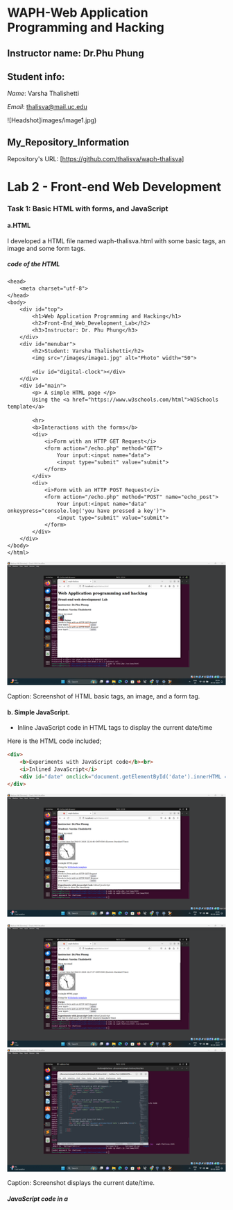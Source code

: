 # WAPH-Web Application Programming and Hacking
## Instructor name: Dr.Phu Phung

## Student info: 
 
*Name*: Varsha Thalishetti

*Email*: thalisva@mail.uc.edu

![Headshot]images/image1.jpg)

##  My_Repository_Information

Repository's URL: [https://github.com/thalisva/waph-thalisva]

# Lab 2 - Front-end Web Development 

### Task 1: Basic HTML with forms, and JavaScript 

#### a.HTML

I developed a HTML file named waph-thalisva.html with some basic tags, an image and some form tags.

##### code of the HTML
<!DOCTYPE html>
```<html>
<head>
    <meta charset="utf-8">
</head>
<body>
    <div id="top">
        <h1>Web Application Programming and Hacking</h1>
        <h2>Front-End_Web_Development_Lab</h2>
        <h3>Instructor: Dr. Phu Phung</h3>
    </div>
    <div id="menubar">
        <h2>Student: Varsha Thalishetti</h2>
        <img src="/images/image1.jpg" alt="Photo" width="50">

        <div id="digital-clock"></div>
    </div>
    <div id="main">
        <p> A simple HTML page </p>
        Using the <a href="https://www.w3schools.com/html">W3Schools template</a>

        <hr>
        <b>Interactions with the forms</b>
        <div>
            <i>Form with an HTTP GET Request</i>
            <form action="/echo.php" method="GET">
                Your input:<input name="data">
                <input type="submit" value="submit">
            </form>
        </div>
        <div>
            <i>Form with an HTTP POST Request</i>
            <form action="/echo.php" method="POST" name="echo_post">
                Your input:<input name="data" onkeypress="console.log('you have pressed a key')">
                <input type="submit" value="submit">
            </form>
        </div>        
    </div>
</body>
</html>

```



![HTML,image,form](images/image2.png)

Caption: Screenshot of HTML basic tags, an image, and a form tag.

####  b. Simple JavaScript.

- Inline JavaScript code in HTML tags to display the current date/time
   
Here is the HTML code included;

```html
<div>
    <b>Experiments with JavaScript code</b><br>
    <i>Inlined JavaScript</i>
    <div id="date" onclick="document.getElementById('date').innerHTML = Date()">Click here to show Date()</div>
</div>

```


![Inline without display of time and date](images/image3.png)

![Inline](images/image4.png)
![Inline code](images/inlinedtimestamp.png)

Caption: Screenshot displays the current date/time.

##### JavaScript code in a <script> tag to display a digital clock

Here is the HTML code included;

 ```html
<script type="text/javascript">
    function displayTime() {
        document.getElementById('digital-clock').innerHTML = "Current time: " + new Date();
    }
    setInterval(displayTime, 500);
</script>

```


![Digital clock](images/image5.png)

Caption: Screenshot that displays digital clock



- It does have email.js file to display email when we click on that

code of email.js code included;

email.js:
```html
var shown = false;

function showhideEmail() {
    if (shown) {
        document.getElementById('email').innerHTML = "show my email";
        shown = false;
    } else {
        var myemail = "<a href='mailto:thalisva" + "@" + "mail.uc.edu'>thalisva" + "@" + "mail.uc.edu</a>";
        document.getElementById('email').innerHTML = myemail;
        shown = true;
    }
}

```




![Photo of email](images/image5.png)


Caption: Screenshot ofemail.js before clicking on that



![photo of email](images/image6.png)
Caption: Screenshot of email after clicking on that 

(- Display's an analog clock using an external JavaScript code,and code of HTML page).

Here is the code:

```html
<div id="digital-clock"> </div>
<canvas id="analog-clock" width="150" height="150" style="background-color: #999"></canvas>
<script src="https://waph-uc.github.io/clock.js"></script>

<script>
    var canvas = document.getElementById("analog-clock");
    var ctx = canvas.getContext("2d");
    var radius = canvas.height / 2;
    ctx.translate(radius, radius);
    radius = radius * 0.90;
    setInterval(drawClock, 1000);

    function drawClock() {
        drawFace(ctx, radius);
        drawNumbers(ctx, radius);
        drawTime(ctx, radius);
    }
</script>

```



![Analogclock](images/image6.png)
Caption: Screenshot of  Analog clock output

### Task 2: Ajax, CSS, jQuery, and Web API integration

####  a. Ajax

The code:

```html
<div>
    <i>Ajax request</i>
    <br>
    " Your Input: "
    <input name="data" onkeypress="console.log('you have pressed a key')" id="data">
    <script type="text/javascript">
        function getEcho() {
            var input = document.getElementById("data").value;
            if (input.length == 0) {
                return;
            }
            var xhttp = new XMLHttpRequest();
            xhttp.onreadystatechange = function() {
                if (this.readyState == 4 && this.status == 200) {
                    console.log("Received data =" + xhttp.responseText);
                    document.getElementById("response").innerHTML = "Response from server:" + xhttp.responseText;
                }
            }
            xhttp.open("GET", "echo.php?data=" + input, true);
            xhttp.send();
            document.getElementById("data").value = "";
        }
    </script>
</div>

```



![Ajax testing](images/fromsgetandpsot.png)

Caption: Screenshot of Ajax testing



#### b. CSS Inline, Internal , External

The code:

```html
    <!DOCTYPE html>
<html>
<head>
    <link rel="stylesheet" href="styles.css">
    <link rel="stylesheet" href="https://waph-uc.github.io/style1.css">
    <meta charset="utf-8">

   <style>
    body{background-color: powderblue;}
    h1 {color:blue;}
  </style> 
   
</head>
<body>
    <div id="top">
        <h1 style="color:blue";>Web Application Programming and Hacking</h1>
        <h2>Front-end Web Development Lab</h2>
        <h3>Instructor: Dr. Phu Phung</h3>
    </div>
</body>
</html>

```


![V's headshot](images/css2a.png)

Caption: Screenshot of CSS background 



![V's headshot](images/c1.png)

Caption:  Screenshot of the CSS 


####  c. jQuery
```html
<script src="https://code.jquery.com/jquery-3.7.1.min.js" integrity="sha256-/JqT3SQfawRcv/BIHPThkBvs0OEvtFFmqPF/lYI/Cxo=" crossorigin="anonymous"></script>
<div>
    <i>Ajax request</i>
    " Your Input: "
    <input name="data" onkeypress="console.log('you have pressed a key')" id="data">
    <input class="button round" type="button" value="Ajax Echo" onclick="getEcho()">
    <input class="button round" type="button" value="Ajax jQuery GET" onclick="jQueryAjax()">
    <input class="button round" type="button" value="Ajax jQuery POST" onclick="jQueryAjaxPost()">
    <script>
        function jQueryAjax() {
            var input = $("#data").val();
            if (input.length == 0) {
                return;
            }
            $.get("echo.php?data=" + input,
                function(result) {
                    $("#response").html("Response from server:" + result);
                });
            $("#data").val("");
        }

        function jQueryAjaxPost() {
            var input = $("#data").val();
            if (input.length == 0) return;
            $.post("echo.php", { data: input },
                function(result) {
                    $("#response").html("Response from server:" + result);
                }
            );
            $("#data").val("");
        }
    </script>
</div>

```


![V's headshot](images/ajaxgetrequest.png)
Caption: Screenshot of the jquery for GET Ajax

![Post request](images/postrequest.png)
Caption: Screenshot of the jquery for POST Ajax




#### d. Web API integration 

The code:

```html

$.get("https://v2.jokeapi.dev/joke/Programming?type=single",
    function(result) {
        console.log("From jokeAPI: " + JSON.stringify(result));
        $("#response").html("A programming joke of the day: " + result.joke);
    });

```


![WebApi](images/d1.png)
Caption: Screenshot of  the WebApi console 

d2) Here is the code included:

```html

async function guessAge(name) {
    const response = await fetch("https://api.agify.io/?name=" + name);
    const result = await response.json();
    $("#response").html("Hi " + name + ", your age should be " + result.age);
}

```



![API fetch](images/d2.png)
Caption: Screenshot of age function
